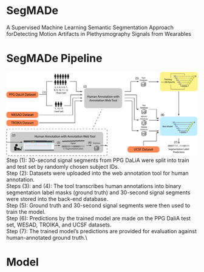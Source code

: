 # SegMADe
A Supervised Machine Learning Semantic Segmentation Approach forDetecting Motion Artifacts in Plethysmography Signals from Wearables

# SegMADe Pipeline
![overall_pipeline](https://github.com/chengstark/SegMADe/raw/main/readme_images/overall_pipeline.png)
Step (1): 30-second  signal  segments  from  PPG  DaLiA  were  split  into  train  and  test  set  by randomly chosen subject IDs.\
Step (2): Datasets were uploaded into the web annotation tool for human annotation.\
Steps (3): and (4): The tool transcribes human annotations into binary segmentation label masks (ground truth) and 30-second signal segments were stored into the back-end database.\
Step (5): Ground truth and 30-second signal segments were then used to train the model.\
Step (6): Predictions by the trained model are made on the PPG DaliA test set, WESAD, TROIKA, and UCSF datasets.\
Step (7): The trained model’s predictions are provided for evaluation against human-annotated ground truth.\

# Model
